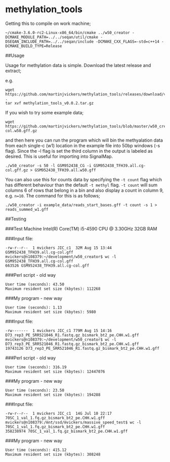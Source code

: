 # methylation_tools

Getting this to compile on work machine;

```
~/cmake-3.6.0-rc2-Linux-x86_64/bin/cmake ../w50_creator -DCMAKE_MODULE_PATH=../../seqan/util/cmake -DSEQAN_INCLUDE_PATH=../../seqan/include -DCMAKE_CXX_FLAGS=-std=c++14 -DCMAKE_BUILD_TYPE=Release
```

##Usage

Usage for methylation data is simple. Download the latest release and extract;

e.g.


```
wget https://github.com/martinjvickers/methylation_tools/releases/download/v0.0.2/methylation_tools_v0.0.2.tar.gz .
tar xvf methylation_tools_v0.0.2.tar.gz
```

If you wish to try some example data;

```
wget https://github.com/martinjvickers/methylation_tools/blob/master/w50_creator/example_data/GSM952438_TFH39.all.cg-col.w50.gff.gz
```

and then here you can run the program which will bin the methyalation data from each single-c (w1) location in the example file into 50bp windows (-s flag). Since the -l flag is set the third column in the output is labeled as desired. This is useful for importing into SignalMap.

```
./w50_creator -s 50 -l GSM952438_CG -i GSM952438_TFH39.all.cg-col.gff.gz > GSM952438_TFH39.all.w50.gff
```

You can also use this for counts data by specifying the `-t count` flag which has different behaviour than the default `-t methyl` flag. `-t count` will sum columns 6 of rows that belong in a bin and also display a count in column 9, e.g. `n=10`. The command for this is as follows;

```
./w50_creator -i example_data/reads_start_bases.gff -t count -s 1 > reads_summed_w1.gff
```

##Testing

###Test Machine
Intel(R) Core(TM) i5-4590 CPU @ 3.30GHz
32GB RAM


###Input file:
```
-rw-r--r--  1 mvickers JIC_c1  32M Aug 15 13:44 GSM952438_TFH39.all.cg-col.gff
mvickers@n108379:~/development/w50_creator$ wc -l GSM952438_TFH39.all.cg-col.gff
663526 GSM952438_TFH39.all.cg-col.gff
```

###Perl script - old way
```
User time (seconds): 43.50
Maximum resident set size (kbytes): 112268
```

###My program - new way
```
User time (seconds): 1.13
Maximum resident set size (kbytes): 5980
```

###Input file:
```
-rw-------  1 mvickers JIC_c1 779M Aug 15 14:16 D73_rep3_PE_SRR521046_R1.fastq.gz_bismark_bt2_pe.CHH.w1.gff
mvickers@n108379:~/development/w50_creator$ wc -l D73_rep3_PE_SRR521046_R1.fastq.gz_bismark_bt2_pe.CHH.w1.gff
19743126 D73_rep3_PE_SRR521046_R1.fastq.gz_bismark_bt2_pe.CHH.w1.gff
```

###Perl script - old way
```
User time (seconds): 316.19
Maximum resident set size (kbytes): 12447076
```

###My program - new way
```
User time (seconds): 23.50
Maximum resident set size (kbytes): 194288
```

###Input file:
```
-rw-r--r--  1 mvickers JIC_c1  14G Jul 10 22:17 70SC_1_val_1.fq.gz_bismark_bt2_pe.CHH.w1.gff
mvickers@n108379:/mnt/ssd/mvickers/massive_speed_test$ wc -l 70SC_1_val_1.fq.gz_bismark_bt2_pe.CHH.w1.gff
358238974 70SC_1_val_1.fq.gz_bismark_bt2_pe.CHH.w1.gff
```

###My program - new way
```
User time (seconds): 415.12
Maximum resident set size (kbytes): 308248
```
